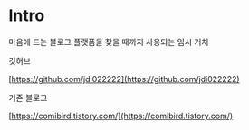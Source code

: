 # Intro

마음에 드는 블로그 플랫폼을 찾을 때까지 사용되는 임시 거처









깃허브

[https://github.com/jdi022222](https://github.com/jdi022222)

기존 블로그

[https://comibird.tistory.com/](https://comibird.tistory.com/)
